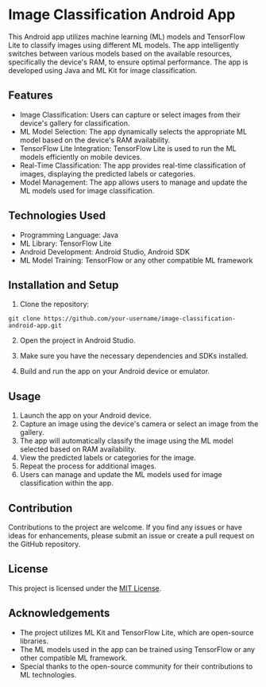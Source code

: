 # Image Classification Android App

This Android app utilizes machine learning (ML) models and TensorFlow Lite to classify images using different ML models. The app intelligently switches between various models based on the available resources, specifically the device's RAM, to ensure optimal performance. The app is developed using Java and ML Kit for image classification.

## Features

- Image Classification: Users can capture or select images from their device's gallery for classification.
- ML Model Selection: The app dynamically selects the appropriate ML model based on the device's RAM availability.
- TensorFlow Lite Integration: TensorFlow Lite is used to run the ML models efficiently on mobile devices.
- Real-Time Classification: The app provides real-time classification of images, displaying the predicted labels or categories.
- Model Management: The app allows users to manage and update the ML models used for image classification.

## Technologies Used

- Programming Language: Java
- ML Library: TensorFlow Lite
- Android Development: Android Studio, Android SDK
- ML Model Training: TensorFlow or any other compatible ML framework

## Installation and Setup

1. Clone the repository:

```
git clone https://github.com/your-username/image-classification-android-app.git
```

2. Open the project in Android Studio.

3. Make sure you have the necessary dependencies and SDKs installed.

4. Build and run the app on your Android device or emulator.

## Usage

1. Launch the app on your Android device.
2. Capture an image using the device's camera or select an image from the gallery.
3. The app will automatically classify the image using the ML model selected based on RAM availability.
4. View the predicted labels or categories for the image.
5. Repeat the process for additional images.
6. Users can manage and update the ML models used for image classification within the app.

## Contribution

Contributions to the project are welcome. If you find any issues or have ideas for enhancements, please submit an issue or create a pull request on the GitHub repository.

## License

This project is licensed under the [MIT License](https://opensource.org/licenses/MIT).

## Acknowledgements

- The project utilizes ML Kit and TensorFlow Lite, which are open-source libraries.
- The ML models used in the app can be trained using TensorFlow or any other compatible ML framework.
- Special thanks to the open-source community for their contributions to ML technologies.
